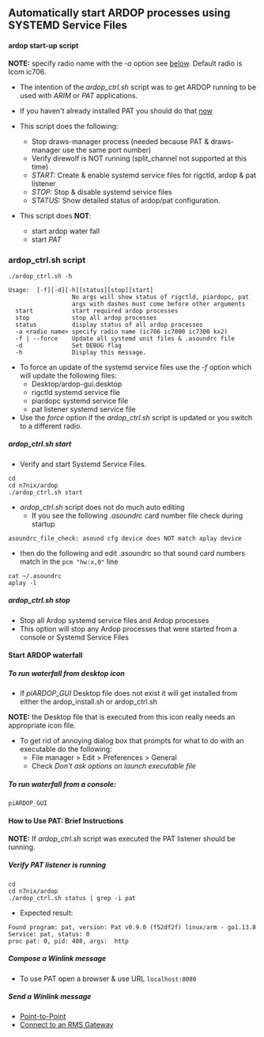 ## Automatically start ARDOP processes using SYSTEMD Service Files

#### ardop start-up script

__NOTE:__ specify radio name with the _-a_ option see [below](#ardop_ctrlsh-script). Default radio is Icom ic706.

* The intention of the _ardop_ctrl.sh_ script was to get ARDOP running to be used with _ARIM_ or _PAT_ applications.
* If you haven't already installed PAT you should do that [now](https://github.com/nwdigitalradio/n7nix/tree/master/email/pat)

* This script does the following:
  * Stop draws-manager process (needed because PAT & draws-manager use the same port number)
  * Verify direwolf is NOT running (split_channel not supported at this time)
  * _START:_ Create & enable systemd service files for rigctld, ardop & pat listener
  * _STOP:_ Stop & disable systemd service files
  * _STATUS:_ Show detailed status of ardop/pat configuration.

* This script does __NOT__:
  * start ardop water fall
  * start _PAT_


### ardop_ctrl.sh script

```
./ardop_ctrl.sh -h

Usage:  [-f][-d][-h][status][stop][start]
                  No args will show status of rigctld, piardopc, pat
                  args with dashes must come before other arguments
  start           start required ardop processes
  stop            stop all ardop processes
  status          display status of all ardop processes
  -a <radio name> specify radio name (ic706 ic7000 ic7300 kx2)
  -f | --force    Update all systemd unit files & .asoundrc file
  -d              Set DEBUG flag
  -h              Display this message.
```

* To force an update of the systemd service files use the _-f_ option which will update the following files:
  * Desktop/ardop-gui.desktop
  * rigctld systemd service file
  * piardopc systemd service file
  * pat listener systemd service file
* Use the _force_ option if the _ardop_ctrl.sh_ script is updated or you switch to a different radio.


##### ardop_ctrl.sh start
* Verify and start Systemd Service Files.
```
cd
cd n7nix/ardop
./ardop_ctrl.sh start
```
* _ardop_ctrl.sh_ script does not do much auto editing
  * If you see the following _.asoundrc_ card number file check during startup
```
asoundrc_file_check: asound cfg device does NOT match aplay device
```
* then do the following and edit .asoundrc so that sound card numbers match in the ```pcm "hw:x,0"``` line
```
cat ~/.asoundrc
aplay -l
```

##### ardop_ctrl.sh stop

* Stop all Ardop systemd service files and Ardop processes
* This option will stop any Ardop processes that were started from a console or Systemd Service Files

#### Start ARDOP waterfall

##### To run waterfall from desktop icon
* If _piARDOP_GUI_ Desktop file does not exist it will get installed from either the ardop_install.sh or ardop_ctrl.sh

__NOTE:__ the Desktop file that is executed from this icon really needs an appropriate icon file.

* To get rid of annoying dialog box that prompts for what to do with an executable do the following:
  * File manager > Edit > Preferences > General
  * Check _Don't ask options on launch executable file_

##### To run waterfall from a console:
```
piARDOP_GUI
```

#### How to Use PAT: Brief Instructions

__NOTE:__ If _ardop_ctrl.sh_ script was executed the PAT listener should be running.

##### Verify PAT listener is running
```
cd
cd n7nix/ardop
./ardop_ctrl.sh status | grep -i pat
```
* Expected result:
```
Found program: pat, version: Pat v0.9.0 (f52df2f) linux/arm - go1.13.8
Service: pat, status: 0
proc pat: 0, pid: 408, args:  http
```

##### Compose a Winlink message
* To use PAT open a browser & use URL ```localhost:8080```

##### Send a Winlink message

* [Point-to-Point](https://github.com/nwdigitalradio/n7nix/blob/master/email/pat/README.md#winlink-point-to-point-connection)
* [Connect to an RMS Gateway](https://github.com/nwdigitalradio/n7nix/blob/master/email/pat/README.md#rms-gateway-winlink-connection)
